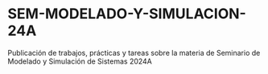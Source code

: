 # SEM-MODELADO-Y-SIMULACION-24A
Publicación de trabajos, prácticas y tareas sobre la materia de Seminario de Modelado y Simulación de Sistemas 2024A
